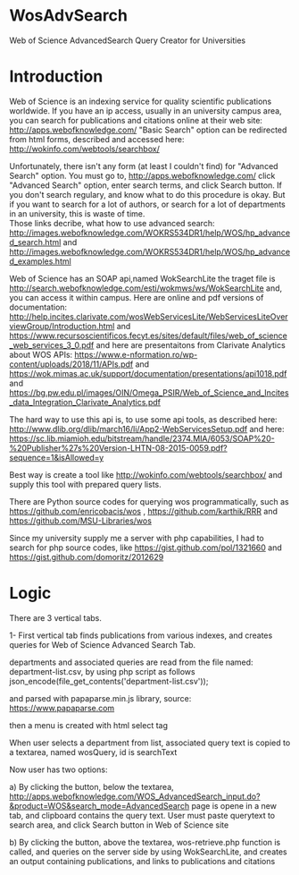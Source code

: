 # WosAdvSearch
Web of Science AdvancedSearch Query Creator for Universities
# Introduction
Web of Science is an indexing service for quality scientific publications worldwide. If you have an ip access, usually in an university campus area, you can search for publications and citations online at their web site: http://apps.webofknowledge.com/
"Basic Search" option can be redirected from html forms, described and accessed here: http://wokinfo.com/webtools/searchbox/

Unfortunately, there isn't any form (at least I couldn't find) for "Advanced Search" option. You must go to, http://apps.webofknowledge.com/ click "Advanced Search" option, enter search terms, and click Search button.
If you don't search regulary, and know what to do this procedure is okay. But if you want to search for a lot of authors, or search for a lot of departments in an university, this is waste of time.  
Those links decribe, what how to use advanced search: http://images.webofknowledge.com/WOKRS534DR1/help/WOS/hp_advanced_search.html
and http://images.webofknowledge.com/WOKRS534DR1/help/WOS/hp_advanced_examples.html

Web of Science has an SOAP api,named WokSearchLite the traget file is http://search.webofknowledge.com/esti/wokmws/ws/WokSearchLite and, you can access it within campus.
Here are online and pdf versions of documentation: http://help.incites.clarivate.com/wosWebServicesLite/WebServicesLiteOverviewGroup/Introduction.html and 
https://www.recursoscientificos.fecyt.es/sites/default/files/web_of_science_web_services_3_0.pdf
and here are presentaitons from Clarivate Analytics about WOS APIs: https://www.e-nformation.ro/wp-content/uploads/2018/11/APIs.pdf and https://wok.mimas.ac.uk/support/documentation/presentations/api1018.pdf and https://bg.pw.edu.pl/images/OIN/Omega_PSIR/Web_of_Science_and_Incites_data_Integration_Clarivate_Analytics.pdf

The hard way to use this api is, to use some api tools, as described here: http://www.dlib.org/dlib/march16/li/App2-WebServicesSetup.pdf
and here: https://sc.lib.miamioh.edu/bitstream/handle/2374.MIA/6053/SOAP%20-%20Publisher%27s%20Version-LHTN-08-2015-0059.pdf?sequence=1&isAllowed=y

Best way is create a tool like http://wokinfo.com/webtools/searchbox/ and supply this tool with prepared query lists.

There are Python source codes for querying wos programmatically, such as https://github.com/enricobacis/wos , https://github.com/karthik/RRR and https://github.com/MSU-Libraries/wos

Since my university supply me a server with php capabilities, I had to search for php source codes, like https://gist.github.com/pol/1321660 and https://gist.github.com/domoritz/2012629

# Logic
There are 3 vertical tabs.

1- First vertical tab finds publications from various indexes, and creates queries for Web of Science Advanced Search Tab.

departments and associated queries are read from the file named: department-list.csv, by using php script as follows
json_encode(file_get_contents('department-list.csv')); 

and parsed with papaparse.min.js library, source: https://www.papaparse.com

then a menu is created with html select tag 

When user selects a department from list, associated query text is copied to a textarea, named wosQuery, id is searchText

Now user has two options:

a) By clicking the button, below the textarea, http://apps.webofknowledge.com/WOS_AdvancedSearch_input.do?&product=WOS&search_mode=AdvancedSearch page is opene in a new tab, and clipboard contains the query text. User must paste querytext to search area, and click Search button in Web of Science site

b) By clicking the button, above the textarea, wos-retrieve.php function is called, and queries on the server side by using WokSearchLite, and creates an output containing publications, and links to publications and citations


